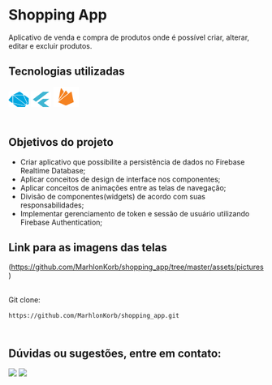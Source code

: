 <h1>Shopping App</h1>
<div>
<p>Aplicativo de venda e compra de produtos onde é possível criar, alterar, editar e excluir produtos.</p>
</div>
<div><h2>Tecnologias utilizadas</h2>
<a href="https://flutter.dev/">
         <img height="30" width="40" src="https://raw.githubusercontent.com/devicons/devicon/master/icons/dart/dart-plain.svg"></a>
     <a <a href="https://flutter.dev/">
         <img height="30" width="40"  src="https://raw.githubusercontent.com/devicons/devicon/master/icons/flutter/flutter-plain.svg"></a>
<a <a href="https://flutter.dev/">
         <img height="40" width="50"  src="https://raw.githubusercontent.com/devicons/devicon/master/icons/firebase/firebase-plain.svg"></a>
</div>


<h2><br>Objetivos do projeto</h2>

- Criar aplicativo que possibilite a persistência de dados no Firebase Realtime Database;
- Aplicar conceitos de design de interface nos componentes;
- Aplicar conceitos de animações entre as telas de navegação;
- Divisão de componentes(widgets) de acordo com suas responsabilidades;
- Implementar gerenciamento de token e sessão de usuário utilizando Firebase Authentication;

<h2>Link para as imagens das telas</h2>

<a>(https://github.com/MarhlonKorb/shopping_app/tree/master/assets/pictures) <a/>

<br>Git clone:

```
https://github.com/MarhlonKorb/shopping_app.git
```
<h2><br>Dúvidas ou sugestões, entre em contato:</h2>

<a href="https://www.linkedin.com/in/marhlon-korb-de-oliveira-70282a78/" target="_blank"><img src="https://img.shields.io/badge/-LinkedIn-%230077B5?style=for-the-badge&logo=linkedin&logoColor=white" target="_blank"></a> <a href = "mailto:marhlonkorb@hotmail.com"><img src="https://img.shields.io/badge/-Gmail-%23333?style=for-the-badge&logo=gmail&logoColor=white" target="_blank"></a>
